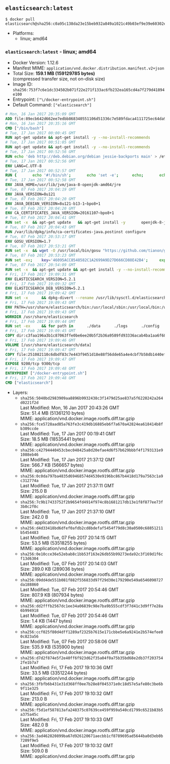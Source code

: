 ## `elasticsearch:latest`

```console
$ docker pull elasticsearch@sha256:c0a95c138da23e15beb932a849a1021c49b03ef9e39e60302e29a047a8779f09
```

-	Platforms:
	-	linux; amd64

### `elasticsearch:latest` - linux; amd64

-	Docker Version: 1.12.6
-	Manifest MIME: `application/vnd.docker.distribution.manifest.v2+json`
-	Total Size: **159.1 MB (159129785 bytes)**  
	(compressed transfer size, not on-disk size)
-	Image ID: `sha256:753f7c6e1dc334502b071f22e271f133ac6fb232ea165cd4a7f279d41894e100`
-	Entrypoint: `["\/docker-entrypoint.sh"]`
-	Default Command: `["elasticsearch"]`

```dockerfile
# Mon, 16 Jan 2017 20:35:09 GMT
ADD file:89ecb642d662ee7edbb868340551106d51336c7e589fdaca4111725ec64da957 in / 
# Mon, 16 Jan 2017 20:35:16 GMT
CMD ["/bin/bash"]
# Tue, 17 Jan 2017 00:00:45 GMT
RUN apt-get update && apt-get install -y --no-install-recommends 		ca-certificates 		curl 		wget 	&& rm -rf /var/lib/apt/lists/*
# Tue, 17 Jan 2017 00:51:05 GMT
RUN apt-get update && apt-get install -y --no-install-recommends 		bzip2 		unzip 		xz-utils 	&& rm -rf /var/lib/apt/lists/*
# Tue, 17 Jan 2017 00:52:56 GMT
RUN echo 'deb http://deb.debian.org/debian jessie-backports main' > /etc/apt/sources.list.d/jessie-backports.list
# Tue, 17 Jan 2017 00:52:56 GMT
ENV LANG=C.UTF-8
# Tue, 17 Jan 2017 00:52:57 GMT
RUN { 		echo '#!/bin/sh'; 		echo 'set -e'; 		echo; 		echo 'dirname "$(dirname "$(readlink -f "$(which javac || which java)")")"'; 	} > /usr/local/bin/docker-java-home 	&& chmod +x /usr/local/bin/docker-java-home
# Tue, 17 Jan 2017 00:52:58 GMT
ENV JAVA_HOME=/usr/lib/jvm/java-8-openjdk-amd64/jre
# Tue, 07 Feb 2017 20:04:19 GMT
ENV JAVA_VERSION=8u121
# Tue, 07 Feb 2017 20:04:20 GMT
ENV JAVA_DEBIAN_VERSION=8u121-b13-1~bpo8+1
# Tue, 07 Feb 2017 20:04:20 GMT
ENV CA_CERTIFICATES_JAVA_VERSION=20161107~bpo8+1
# Tue, 07 Feb 2017 20:04:41 GMT
RUN set -x 	&& apt-get update 	&& apt-get install -y 		openjdk-8-jre-headless="$JAVA_DEBIAN_VERSION" 		ca-certificates-java="$CA_CERTIFICATES_JAVA_VERSION" 	&& rm -rf /var/lib/apt/lists/* 	&& [ "$JAVA_HOME" = "$(docker-java-home)" ]
# Tue, 07 Feb 2017 20:04:43 GMT
RUN /var/lib/dpkg/info/ca-certificates-java.postinst configure
# Tue, 07 Feb 2017 20:53:17 GMT
ENV GOSU_VERSION=1.7
# Tue, 07 Feb 2017 20:53:21 GMT
RUN set -x 	&& wget -O /usr/local/bin/gosu "https://github.com/tianon/gosu/releases/download/$GOSU_VERSION/gosu-$(dpkg --print-architecture)" 	&& wget -O /usr/local/bin/gosu.asc "https://github.com/tianon/gosu/releases/download/$GOSU_VERSION/gosu-$(dpkg --print-architecture).asc" 	&& export GNUPGHOME="$(mktemp -d)" 	&& gpg --keyserver ha.pool.sks-keyservers.net --recv-keys B42F6819007F00F88E364FD4036A9C25BF357DD4 	&& gpg --batch --verify /usr/local/bin/gosu.asc /usr/local/bin/gosu 	&& rm -r "$GNUPGHOME" /usr/local/bin/gosu.asc 	&& chmod +x /usr/local/bin/gosu 	&& gosu nobody true
# Tue, 07 Feb 2017 20:53:23 GMT
RUN set -ex; 	key='46095ACC8548582C1A2699A9D27D666CD88E42B4'; 	export GNUPGHOME="$(mktemp -d)"; 	gpg --keyserver ha.pool.sks-keyservers.net --recv-keys "$key"; 	gpg --export "$key" > /etc/apt/trusted.gpg.d/elastic.gpg; 	rm -r "$GNUPGHOME"; 	apt-key list
# Tue, 07 Feb 2017 20:54:09 GMT
RUN set -x 	&& apt-get update && apt-get install -y --no-install-recommends apt-transport-https && rm -rf /var/lib/apt/lists/* 	&& echo 'deb https://artifacts.elastic.co/packages/5.x/apt stable main' > /etc/apt/sources.list.d/elasticsearch.list
# Fri, 17 Feb 2017 19:09:31 GMT
ENV ELASTICSEARCH_VERSION=5.2.1
# Fri, 17 Feb 2017 19:09:32 GMT
ENV ELASTICSEARCH_DEB_VERSION=5.2.1
# Fri, 17 Feb 2017 19:09:42 GMT
RUN set -x 		&& dpkg-divert --rename /usr/lib/sysctl.d/elasticsearch.conf 		&& apt-get update 	&& apt-get install -y --no-install-recommends "elasticsearch=$ELASTICSEARCH_DEB_VERSION" 	&& rm -rf /var/lib/apt/lists/*
# Fri, 17 Feb 2017 19:09:43 GMT
ENV PATH=/usr/share/elasticsearch/bin:/usr/local/sbin:/usr/local/bin:/usr/sbin:/usr/bin:/sbin:/bin
# Fri, 17 Feb 2017 19:09:43 GMT
WORKDIR /usr/share/elasticsearch
# Fri, 17 Feb 2017 19:09:44 GMT
RUN set -ex 	&& for path in 		./data 		./logs 		./config 		./config/scripts 	; do 		mkdir -p "$path"; 		chown -R elasticsearch:elasticsearch "$path"; 	done
# Fri, 17 Feb 2017 19:09:45 GMT
COPY dir:c3faa196a3b1c87063ffe0be6ee20b5f2b36a9589fd93336acab4ba1aa6f6855 in ./config 
# Fri, 17 Feb 2017 19:09:46 GMT
VOLUME [/usr/share/elasticsearch/data]
# Fri, 17 Feb 2017 19:09:47 GMT
COPY file:251082110c6dbdf83c7e443f9451d18e88f56dde65a4e4cbf7b58db1440ef558 in / 
# Fri, 17 Feb 2017 19:09:47 GMT
EXPOSE 9200/tcp 9300/tcp
# Fri, 17 Feb 2017 19:09:48 GMT
ENTRYPOINT ["/docker-entrypoint.sh"]
# Fri, 17 Feb 2017 19:09:48 GMT
CMD ["elasticsearch"]
```

-	Layers:
	-	`sha256:5040bd2983909aa8896b9932438c3f1479d25ae837a5f6220242a264d0221f2d`  
		Last Modified: Mon, 16 Jan 2017 20:43:26 GMT  
		Size: 51.4 MB (51361210 bytes)  
		MIME: application/vnd.docker.image.rootfs.diff.tar.gzip
	-	`sha256:fce5728aad85a763fe3c419db16885eb6f7a670a42824ea618414b8fb309ccde`  
		Last Modified: Tue, 17 Jan 2017 00:19:41 GMT  
		Size: 18.5 MB (18535441 bytes)  
		MIME: application/vnd.docker.image.rootfs.diff.tar.gzip
	-	`sha256:c42794440453cbec048425a8d20efae4d6f57b629bbbf4f1793131e91088eb46`  
		Last Modified: Tue, 17 Jan 2017 21:37:12 GMT  
		Size: 566.7 KB (566657 bytes)  
		MIME: application/vnd.docker.image.rootfs.diff.tar.gzip
	-	`sha256:0c0da797ba4835d69468574d4530e9196bc867b4418d179a7563c1a9c312774a`  
		Last Modified: Tue, 17 Jan 2017 21:37:11 GMT  
		Size: 215.0 B  
		MIME: application/vnd.docker.image.rootfs.diff.tar.gzip
	-	`sha256:7c9b17433752f2b9654fd4914f974c8b1681217db13e1f8f877ee73f3b0c2f0c`  
		Last Modified: Tue, 17 Jan 2017 21:37:10 GMT  
		Size: 242.0 B  
		MIME: application/vnd.docker.image.rootfs.diff.tar.gzip
	-	`sha256:d4d33418bd6dfef0afdb2cd8bdefaf5454f79d8c30a0500c68851211b5454483`  
		Last Modified: Tue, 07 Feb 2017 20:14:15 GMT  
		Size: 53.5 MB (53518255 bytes)  
		MIME: application/vnd.docker.image.rootfs.diff.tar.gzip
	-	`sha256:0e10cce36e52ebab8c1bb53f163e26db55b99273eda92c3f169d1f6cf13d6304`  
		Last Modified: Tue, 07 Feb 2017 20:14:03 GMT  
		Size: 289.0 KB (289036 bytes)  
		MIME: application/vnd.docker.image.rootfs.diff.tar.gzip
	-	`sha256:09dd4de551b081f882f556833d97f29d30e179290e549a6546090727da188860`  
		Last Modified: Tue, 07 Feb 2017 20:54:46 GMT  
		Size: 807.9 KB (807934 bytes)  
		MIME: application/vnd.docker.image.rootfs.diff.tar.gzip
	-	`sha256:dd2fffb2567dc1ee34a06839c98e7ba9b555cdf3f7d41c3d9ff7e28a6b994918`  
		Last Modified: Tue, 07 Feb 2017 20:54:46 GMT  
		Size: 1.4 KB (1447 bytes)  
		MIME: application/vnd.docker.image.rootfs.diff.tar.gzip
	-	`sha256:ccf025f80d4dff1289af2325b7615e171cbbe5e6a9241e2b574efee00c823a56`  
		Last Modified: Tue, 07 Feb 2017 20:58:06 GMT  
		Size: 535.9 KB (535900 bytes)  
		MIME: application/vnd.docker.image.rootfs.diff.tar.gzip
	-	`sha256:d7d2f874e5f2e40ff6f923d62f35a04f0a75b35bd68e2db37f2037542fe1b7a7`  
		Last Modified: Fri, 17 Feb 2017 19:10:36 GMT  
		Size: 33.5 MB (33512244 bytes)  
		MIME: application/vnd.docker.image.rootfs.diff.tar.gzip
	-	`sha256:3fbfb6b431e31d368ff0ee7b28e8f045371e0c18d57e5afe80c3be6b9f11e325`  
		Last Modified: Fri, 17 Feb 2017 19:10:32 GMT  
		Size: 213.0 B  
		MIME: application/vnd.docker.image.rootfs.diff.tar.gzip
	-	`sha256:f5d1ef587813afa248375c07639ce459f959a540cd1799c6521b83b5a375a45c`  
		Last Modified: Fri, 17 Feb 2017 19:10:33 GMT  
		Size: 482.0 B  
		MIME: application/vnd.docker.image.rootfs.diff.tar.gzip
	-	`sha256:3ad462820899ba67d926120671aecbb1cf8789695ad5644ba0d3eb0b7209f9e5`  
		Last Modified: Fri, 17 Feb 2017 19:10:32 GMT  
		Size: 509.0 B  
		MIME: application/vnd.docker.image.rootfs.diff.tar.gzip
